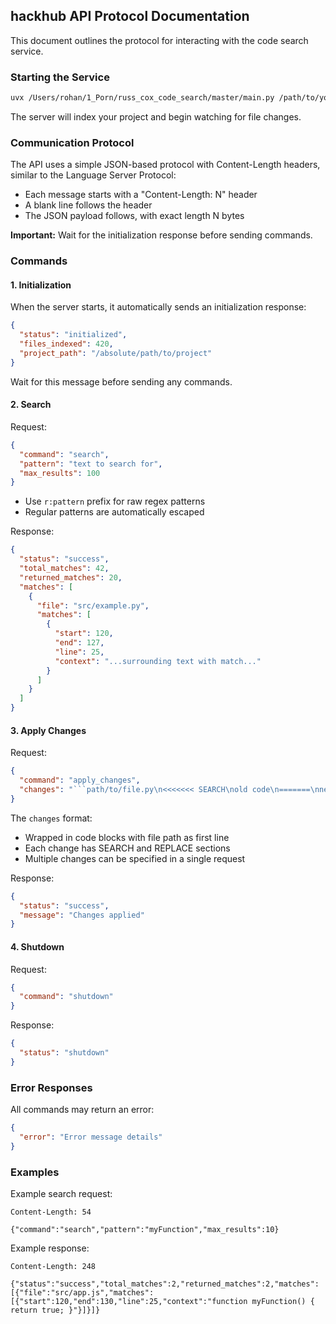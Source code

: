 ## hackhub API Protocol Documentation

This document outlines the protocol for interacting with the code search service.

### Starting the Service

```bash
uvx /Users/rohan/1_Porn/russ_cox_code_search/master/main.py /path/to/your/project
```

The server will index your project and begin watching for file changes.

### Communication Protocol

The API uses a simple JSON-based protocol with Content-Length headers, similar to the Language Server Protocol:

- Each message starts with a "Content-Length: N" header
- A blank line follows the header
- The JSON payload follows, with exact length N bytes

**Important:** Wait for the initialization response before sending commands.

### Commands

#### 1. Initialization

When the server starts, it automatically sends an initialization response:

```json
{
  "status": "initialized",
  "files_indexed": 420, 
  "project_path": "/absolute/path/to/project"
}
```

Wait for this message before sending any commands.

#### 2. Search

Request:
```json
{
  "command": "search",
  "pattern": "text to search for",
  "max_results": 100
}
```

- Use `r:pattern` prefix for raw regex patterns
- Regular patterns are automatically escaped

Response:
```json
{
  "status": "success",
  "total_matches": 42,
  "returned_matches": 20,
  "matches": [
    {
      "file": "src/example.py",
      "matches": [
        {
          "start": 120,
          "end": 127,
          "line": 25,
          "context": "...surrounding text with match..."
        }
      ]
    }
  ]
}
```

#### 3. Apply Changes

Request:
```json
{
  "command": "apply_changes",
  "changes": "```path/to/file.py\n<<<<<<< SEARCH\nold code\n=======\nnew code\n>>>>>>> REPLACE\n```"
}
```

The `changes` format:
- Wrapped in code blocks with file path as first line
- Each change has SEARCH and REPLACE sections
- Multiple changes can be specified in a single request

Response:
```json
{
  "status": "success",
  "message": "Changes applied"
}
```

#### 4. Shutdown

Request:
```json
{
  "command": "shutdown"
}
```

Response:
```json
{
  "status": "shutdown"
}
```

### Error Responses

All commands may return an error:
```json
{
  "error": "Error message details"
}
```

### Examples

Example search request:
```
Content-Length: 54

{"command":"search","pattern":"myFunction","max_results":10}
```

Example response:
```
Content-Length: 248

{"status":"success","total_matches":2,"returned_matches":2,"matches":[{"file":"src/app.js","matches":[{"start":120,"end":130,"line":25,"context":"function myFunction() { return true; }"}]}]}
```
